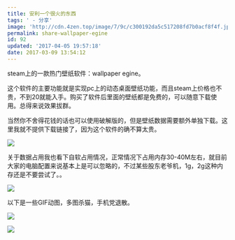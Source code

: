 ```yaml
---
title: 安利一个很火的东西
tags: ' - 分享'
image: 'http://cdn.4zen.top/image/7/9c/c300192da5c517208fd7b0acf8f4f.jpg'
permalink: share-wallpaper-egine
id: 92
updated: '2017-04-05 19:57:18'
date: 2017-03-09 13:54:12
---
```


steam上的一款热门壁纸软件：wallpaper egine。

这个软件的主要功能就是实现pc上的动态桌面壁纸功能，而且steam上价格也不贵，不到20就能入手。购买了软件后里面的壁纸都是免费的，可以随意下载使用。总得来说效果拔群。

当然你不舍得花钱的话也可以使用破解版的，但是壁纸数据需要额外单独下载。这里我就不提供下载链接了，因为这个软件的确不算太贵。

![](http://cdn.4zen.top/image/e/ec/adfdd60111d3d1377e6b08ac56a30.png)

关于数据占用我也看下自软占用情况，正常情况下占用内存30-40M左右，就目前大家的电脑配置来说基本上是可以忽略的，不过某些股东老爷机，1g，2g这种内存还是不要尝试了。。

![](http://cdn.4zen.top/image/8/79/b24d4af6978398188d660e05e7fe0.png)

以下是一些GIF动图，多图杀猫，手机党退散。

![](http://cdn.4zen.top/image/8/8e/326abc02e9cb6769a8d32d9bd26e9.gif)

![](http://cdn.4zen.top/image/e/58/d16043f7d476cff7bfa15b770440f.gif)
